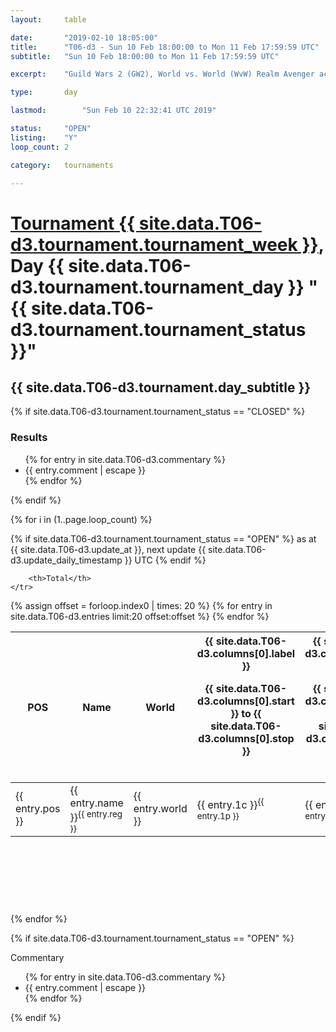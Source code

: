 ```yaml
---
layout: 	table

date: 		"2019-02-10 18:05:00"
title: 		"T06-d3 - Sun 10 Feb 18:00:00 to Mon 11 Feb 17:59:59 UTC"
subtitle: 	"Sun 10 Feb 18:00:00 to Mon 11 Feb 17:59:59 UTC"

excerpt:    "Guild Wars 2 (GW2), World vs. World (WvW) Realm Avenger achivement Tournament. \"Every Kill Counts\""

type:       day

lastmod: 		"Sun Feb 10 22:32:41 UTC 2019"

status:     "OPEN"
listing:    "Y"
loop_count: 2

category: 	tournaments

---
```

<div class="table_header">
    <h1><a href="{{ site.data.T06-d3.tournament.week_url }}">Tournament {{ site.data.T06-d3.tournament.tournament_week }}</a>, Day {{ site.data.T06-d3.tournament.tournament_day }} "{{ site.data.T06-d3.tournament.tournament_status }}"</h1>
    <h2>{{ site.data.T06-d3.tournament.day_subtitle }}</h2> 
</div>

{% if site.data.T06-d3.tournament.tournament_status == "CLOSED" %} 
<div class="commentary">
  <h3>Results</h3>
  <ul>
    {% for entry in site.data.T06-d3.commentary %}
    <li class="commentary_list">{{ entry.comment | escape }}</li>
    {% endfor %}
  </ul>
</div>
{% endif %}


{% for i in (1..page.loop_count) %}

{% if site.data.T06-d3.tournament.tournament_status == "OPEN" %} 
<span class="table_nextupdate">as at {{ site.data.T06-d3.update_at }}, next update {{ site.data.T06-d3.update_daily_timestamp }} UTC</span> 
{% endif %}

<table class="day_table">
  <colgroup>
    <col style="width:18px">
    <col style="width:55px">
    <col style="width:55px">
    <col style="width:12px">
    <col style="width:12px">
    <col style="width:12px">
    <col style="width:12px">
    <col style="width:12px">
    <col style="width:12px">
    <col style="width:12px">
    <col style="width:12px">
    <col style="width:12px">
    <col style="width:12px">
    <col style="width:12px">
    <col style="width:12px">
    <col style="width:12px">
    <col style="width:12px">
    <col style="width:12px">
    <col style="width:12px">
    <col style="width:12px">
    <col style="width:12px">
    <col style="width:12px">
    <col style="width:12px">
    <col style="width:12px">
    <col style="width:12px">
    <col style="width:12px">
    <col style="width:12px">
    <col style="width:18px">
  </colgroup>  
  <thead>
    <tr>
        <th>POS</th>
        <th class="AlignLeft">Name</th>
        <th class="AlignLeft">World</th>

<th><div class="label">{{ site.data.T06-d3.columns[0].label }}<p class="onhover">{{ site.data.T06-d3.columns[0].start }} to {{ site.data.T06-d3.columns[0].stop }}</p></div>​</th>
<th><div class="label">{{ site.data.T06-d3.columns[1].label }}<p class="onhover">{{ site.data.T06-d3.columns[1].start }} to {{ site.data.T06-d3.columns[1].stop }}</p></div>​</th>
<th><div class="label">{{ site.data.T06-d3.columns[2].label }}<p class="onhover">{{ site.data.T06-d3.columns[2].start }} to {{ site.data.T06-d3.columns[2].stop }}</p></div>​</th>
<th><div class="label">{{ site.data.T06-d3.columns[3].label }}<p class="onhover">{{ site.data.T06-d3.columns[3].start }} to {{ site.data.T06-d3.columns[3].stop }}</p></div>​</th>
<th><div class="label">{{ site.data.T06-d3.columns[4].label }}<p class="onhover">{{ site.data.T06-d3.columns[4].start }} to {{ site.data.T06-d3.columns[4].stop }}</p></div>​</th>
<th><div class="label">{{ site.data.T06-d3.columns[5].label }}<p class="onhover">{{ site.data.T06-d3.columns[5].start }} to {{ site.data.T06-d3.columns[5].stop }}</p></div>​</th>
<th><div class="label">{{ site.data.T06-d3.columns[6].label }}<p class="onhover">{{ site.data.T06-d3.columns[6].start }} to {{ site.data.T06-d3.columns[6].stop }}</p></div>​</th>
<th><div class="label">{{ site.data.T06-d3.columns[7].label }}<p class="onhover">{{ site.data.T06-d3.columns[7].start }} to {{ site.data.T06-d3.columns[7].stop }}</p></div>​</th>
<th><div class="label">{{ site.data.T06-d3.columns[8].label }}<p class="onhover">{{ site.data.T06-d3.columns[8].start }} to {{ site.data.T06-d3.columns[8].stop }}</p></div>​</th>
<th><div class="label">{{ site.data.T06-d3.columns[9].label }}<p class="onhover">{{ site.data.T06-d3.columns[9].start }} to {{ site.data.T06-d3.columns[9].stop }}</p></div>​</th>
<th><div class="label">{{ site.data.T06-d3.columns[10].label }}<p class="onhover">{{ site.data.T06-d3.columns[10].start }} to {{ site.data.T06-d3.columns[10].stop }}</p></div>​</th>

<th><div class="label">{{ site.data.T06-d3.columns[11].label }}<p class="onhover">{{ site.data.T06-d3.columns[11].start }} to {{ site.data.T06-d3.columns[11].stop }}</p></div>​</th>
<th><div class="label">{{ site.data.T06-d3.columns[12].label }}<p class="onhover">{{ site.data.T06-d3.columns[12].start }} to {{ site.data.T06-d3.columns[12].stop }}</p></div>​</th>
<th><div class="label">{{ site.data.T06-d3.columns[13].label }}<p class="onhover">{{ site.data.T06-d3.columns[13].start }} to {{ site.data.T06-d3.columns[13].stop }}</p></div>​</th>
<th><div class="label">{{ site.data.T06-d3.columns[14].label }}<p class="onhover">{{ site.data.T06-d3.columns[14].start }} to {{ site.data.T06-d3.columns[14].stop }}</p></div>​</th>
<th><div class="label">{{ site.data.T06-d3.columns[15].label }}<p class="onhover">{{ site.data.T06-d3.columns[15].start }} to {{ site.data.T06-d3.columns[15].stop }}</p></div>​</th>
<th><div class="label">{{ site.data.T06-d3.columns[16].label }}<p class="onhover">{{ site.data.T06-d3.columns[16].start }} to {{ site.data.T06-d3.columns[16].stop }}</p></div>​</th>
<th><div class="label">{{ site.data.T06-d3.columns[17].label }}<p class="onhover">{{ site.data.T06-d3.columns[17].start }} to {{ site.data.T06-d3.columns[17].stop }}</p></div>​</th>
<th><div class="label">{{ site.data.T06-d3.columns[18].label }}<p class="onhover">{{ site.data.T06-d3.columns[18].start }} to {{ site.data.T06-d3.columns[18].stop }}</p></div>​</th>
<th><div class="label">{{ site.data.T06-d3.columns[19].label }}<p class="onhover">{{ site.data.T06-d3.columns[19].start }} to {{ site.data.T06-d3.columns[19].stop }}</p></div>​</th>
<th><div class="label">{{ site.data.T06-d3.columns[20].label }}<p class="onhover">{{ site.data.T06-d3.columns[20].start }} to {{ site.data.T06-d3.columns[20].stop }}</p></div>​</th>

<th><div class="label">{{ site.data.T06-d3.columns[21].label }}<p class="onhover">{{ site.data.T06-d3.columns[21].start }} to {{ site.data.T06-d3.columns[21].stop }}</p></div>​</th>
<th><div class="label">{{ site.data.T06-d3.columns[22].label }}<p class="onhover">{{ site.data.T06-d3.columns[22].start }} to {{ site.data.T06-d3.columns[22].stop }}</p></div>​</th>
<th><div class="label">{{ site.data.T06-d3.columns[23].label }}<p class="onhover">{{ site.data.T06-d3.columns[23].start }} to {{ site.data.T06-d3.columns[23].stop }}</p></div>​</th>

        <th>Total</th>
    </tr>
  </thead>
  {% assign offset = forloop.index0 | times: 20 %}
<tbody>
{% for entry in site.data.T06-d3.entries limit:20 offset:offset %}
  <tr>
    <td class="pl{{ entry.pos }}">{{ entry.pos }}</td>
    <td class="AlignLeft">{{ entry.name }}<sup>{{ entry.reg }}</sup></td>
    <td class="AlignLeft">{{ entry.world }}</td>
    <td class="pl{{ entry.1p }}">{{ entry.1c }}<sup>{{ entry.1p }}</sup></td>
    <td class="pl{{ entry.2p }}">{{ entry.2c }}<sup>{{ entry.2p }}</sup></td>
    <td class="pl{{ entry.3p }}">{{ entry.3c }}<sup>{{ entry.3p }}</sup></td>
    <td class="pl{{ entry.4p }}">{{ entry.4c }}<sup>{{ entry.4p }}</sup></td>
    <td class="pl{{ entry.5p }}">{{ entry.5c }}<sup>{{ entry.5p }}</sup></td>
    <td class="pl{{ entry.6p }}">{{ entry.6c }}<sup>{{ entry.6p }}</sup></td>
    <td class="pl{{ entry.7p }}">{{ entry.7c }}<sup>{{ entry.7p }}</sup></td>
    <td class="pl{{ entry.8p }}">{{ entry.8c }}<sup>{{ entry.8p }}</sup></td>
    <td class="pl{{ entry.9p }}">{{ entry.9c }}<sup>{{ entry.9p }}</sup></td>
    <td class="pl{{ entry.10p }}">{{ entry.10c }}<sup>{{ entry.10p }}</sup></td>
    <td class="pl{{ entry.11p }}">{{ entry.11c }}<sup>{{ entry.11p }}</sup></td>
    <td class="pl{{ entry.12p }}">{{ entry.12c }}<sup>{{ entry.12p }}</sup></td>
    <td class="pl{{ entry.13p }}">{{ entry.13c }}<sup>{{ entry.13p }}</sup></td>
    <td class="pl{{ entry.14p }}">{{ entry.14c }}<sup>{{ entry.14p }}</sup></td>
    <td class="pl{{ entry.15p }}">{{ entry.15c }}<sup>{{ entry.15p }}</sup></td>
    <td class="pl{{ entry.16p }}">{{ entry.16c }}<sup>{{ entry.16p }}</sup></td>
    <td class="pl{{ entry.17p }}">{{ entry.17c }}<sup>{{ entry.17p }}</sup></td>
    <td class="pl{{ entry.18p }}">{{ entry.18c }}<sup>{{ entry.18p }}</sup></td>
    <td class="pl{{ entry.19p }}">{{ entry.19c }}<sup>{{ entry.19p }}</sup></td>
    <td class="pl{{ entry.20p }}">{{ entry.20c }}<sup>{{ entry.20p }}</sup></td>
    <td class="pl{{ entry.21p }}">{{ entry.21c }}<sup>{{ entry.21p }}</sup></td>
    <td class="pl{{ entry.22p }}">{{ entry.22c }}<sup>{{ entry.22p }}</sup></td>
    <td class="pl{{ entry.23p }}">{{ entry.23c }}<sup>{{ entry.23p }}</sup></td>
    <td class="pl{{ entry.24p }}">{{ entry.24c }}<sup>{{ entry.24p }}</sup></td>
    <td>{{ entry.total }}</td>
  </tr>
{% endfor %}  
</tbody>
</table>
<div class="leaderboard">
  <script async src="//pagead2.googlesyndication.com/pagead/js/adsbygoogle.js"></script>
  <!-- 728x90 -->
  <ins class="adsbygoogle"
       style="display:inline-block;width:728px;height:90px"
       data-ad-client="ca-pub-3274917281288240"
       data-ad-slot="3870538733"></ins>
  <script>
  (adsbygoogle = window.adsbygoogle || []).push({});
  </script>    
</div>
<br />
{% endfor %}

{% if site.data.T06-d3.tournament.tournament_status == "OPEN" %} 
<div class="commentary">
  <span class="commentary_title">Commentary</span>
  <ul>
    {% for entry in site.data.T06-d3.commentary %}
    <li class="commentary_list">{{ entry.comment | escape }}</li>
    {% endfor %}
  </ul>
</div>
{% endif %}


